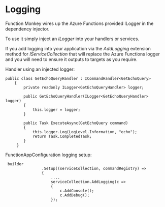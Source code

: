 # Logging

Function Monkey wires up the Azure Functions provided ILogger in the dependency injector.

To use it simply inject an _ILogger_ into your handlers or services.

If you add logging into your application via the _AddLogging_ extension method for _IServiceCollection_ that will replace the Azure Functions logger and you will need to ensure it outputs to targets as you require.

Handler using an injected logger:
```
public class GetEchoQueryHandler : ICommandHandler<GetEchoQuery>
    {
        private readonly ILogger<GetEchoQueryHandler> logger;

        public GetEchoQueryHandler(ILogger<GetEchoQueryHandler> logger)
        {
            this.logger = logger;
        }
        
        public Task ExecuteAsync(GetEchoQuery command)
        {
            this.logger.Log(LogLevel.Information, "echo");
            return Task.CompletedTask;
        }
     }
```

FunctionAppConfiguration logging setup:
```
 builder
                .Setup((serviceCollection, commandRegistry) =>
                {
                    ....
                    serviceCollection.AddLogging(c =>
                    {
                        c.AddConsole();
                        c.AddDebug();
                    });
```
